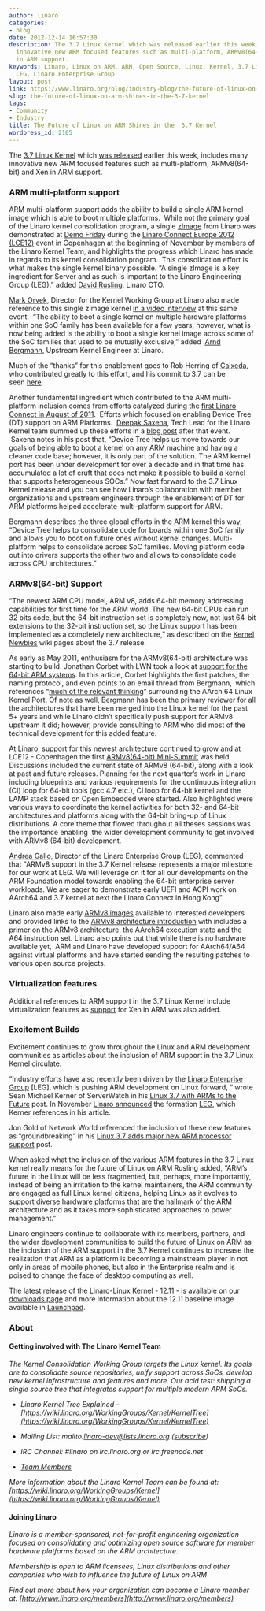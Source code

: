 ```yaml
---
author: linaro
categories:
- blog
date: 2012-12-14 16:57:30
description: The 3.7 Linux Kernel which was released earlier this week, includes many
  innovative new ARM focused features such as multi-platform, ARMv8(64-bit) and Xen
  in ARM support.
keywords: Linaro, Linux on ARM, ARM, Open Source, Linux, Kernel, 3.7 Linux Kernel,
  LEG, Linaro Enterprise Group
layout: post
link: https://www.linaro.org/blog/industry-blog/the-future-of-linux-on-arm-shines-in-the-3-7-kernel/
slug: the-future-of-linux-on-arm-shines-in-the-3-7-kernel
tags:
- Community
- Industry
title: The Future of Linux on ARM Shines in the  3.7 Kernel
wordpress_id: 2105
---
```


The [3.7 Linux Kernel](http://kernelnewbies.org/Linux_3.7) which [was released](https://lkml.org/lkml/2012/12/10/688) earlier this week, includes many innovative new ARM focused features such as multi-platform, ARMv8(64-bit) and Xen in ARM support.


### ARM multi-platform support

ARM multi-platform support adds the ability to build a single ARM kernel image which is able to boot multiple platforms.  While not the primary goal of the Linaro kernel consolidation program, a single [zImage](http://git.kernel.org/?p=linux/kernel/git/torvalds/linux.git;a=commit;h=9cd11c0c47b8690b47e7573311ce5c483cb344ed) from Linaro was demonstrated at [Demo Friday](http://connect.linaro.org/events/lce-12-copenhagen-demo-friday/) during the [Linaro Connect Europe 2012 (LCE12)](http://connect.linaro.org/resources/) event in Copenhagen at the beginning of November by members of the Linaro Kernel Team, and highlights the progress which Linaro has made in regards to its kernel consolidation program.  This consolidation effort is what makes the single kernel binary possible. “A single zImage is a key ingredient for Server and as such is important to the Linaro Engineering Group (LEG).” added [David Rusling](http://www.linaro.org/linux-on-arm/meet-the-team/david-a-rusling/), Linaro CTO.

[Mark Orvek](http://www.linaro.org/linux-on-arm/meet-the-team/mark-orvek/), Director for the Kernel Working Group at Linaro also made reference to this single zImage kernel [in a video interview](http://youtu.be/5nphAyCFCaA) at this same event.  “The ability to boot a single kernel on multiple hardware platforms within one SoC family has been available for a few years; however, what is now being added is the ability to boot a single kernel image across some of the SoC families that used to be mutually exclusive,” added  [Arnd Bergmann](http://www.linaro.org/linux-on-arm/meet-the-team/arnd-bergmann/), Upstream Kernel Engineer at Linaro.

Much of the “thanks” for this enablement goes to Rob Herring of [Calxeda](http://www.calxeda.com/), who contributed greatly to this effort, and his commit to 3.7 can be seen [here](http://git.kernel.org/?p=linux/kernel/git/torvalds/linux-2.6.git;a=commitdiff;h=387798b37c8dd0ae24c0ac12ba456dd76865bca3).

Another fundamental ingredient which contributed to the ARM multi-platform inclusion comes from efforts catalyzed during the [first Linaro Connect in August of 2011](http://connect.linaro.org/events/event/linux-on-arm/).  Efforts which focused on enabling Device Tree (DT) support on ARM Platforms.  [Deepak Saxena](http://www.linaro.org/linux-on-arm/meet-the-team/deepak-saxena/), Tech Lead for the Linaro Kernel team summed up these efforts in a [blog post](http://www.linaro.org/linaro-blog/2011/08/15/enabling-device-tree-support-on-arm-platforms/) after that event.  Saxena notes in his post that, “Device Tree helps us move towards our goals of being able to boot a kernel on any ARM machine and having a cleaner code base; however, it is only part of the solution. The ARM kernel port has been under development for over a decade and in that time has accumulated a lot of cruft that does not make it possible to build a kernel that supports heterogeneous SOCs.” Now fast forward to the 3.7 Linux Kernel release and you can see how Linaro’s collaboration with member organizations and upstream engineers through the enablement of DT for ARM platforms helped accelerate multi-platform support for ARM.

Bergmann describes the three global efforts in the ARM kernel this way, “Device Tree helps to consolidate code for boards within one SoC family and allows you to boot on future ones without kernel changes. Multi-platform helps to consolidate across SoC families. Moving platform code out into drivers supports the other two and allows to consolidate code across CPU architectures.”


### ARMv8(64-bit) Support


“The newest ARM CPU model, ARM v8, adds 64-bit memory addressing capabilities for first time for the ARM world. The new 64-bit CPUs can run 32 bits code, but the 64-bit instruction set is completely new, not just 64-bit extensions to the 32-bit instruction set, so the Linux support has been implemented as a completely new architecture,” as described on the [Kernel Newbies](http://kernelnewbies.org/Linux_3.7) wiki pages about the 3.7 release.

As early as May 2011, enthusiasm for the ARMv8(64-bit) architecture was starting to build. Jonathan Corbet with LWN took a look at [support for the 64-bit ARM systems](https://lwn.net/Articles/506148/). In this article, Corbet highlights the first patches, the naming protocol, and even points to an email thread from Bergmann,  which references “[much of the relevant thinking](https://lwn.net/Articles/506165/)” surrounding the AArch 64 Linux Kernel Port. Of note as well, Bergmann has been the primary reviewer for all the architectures that have been merged into the Linux kernel for the past 5+ years and while Linaro didn’t specifically push support for ARMv8 upstream it did; however, provide consulting to ARM who did most of the technical development for this added feature.

At Linaro, support for this newest architecture continued to grow and at LCE12 - Copenhagen the first [ARMv8(64-bit) Mini-Summit](http://www.linaro.org/linaro-blog/2012/11/26/armv8-64-bit-mini-summit-at-lce12-copenhagen/) was held. Discussions included the current state of ARMv8 (64-bit), along with a look at past and future releases. Planning for the next quarter’s work in Linaro including blueprints and various requirements for the continuous integration (CI) loop for 64-bit tools (gcc 4.7 etc.), CI loop for 64-bit kernel and the LAMP stack based on Open Embedded were started. Also highlighted were various ways to coordinate the kernel activities for both 32- and 64-bit architectures and platforms along with the 64-bit bring-up of Linux distributions. A core theme that flowed throughout all theses sessions was the importance enabling  the wider development community to get involved with ARMv8 (64-bit) development.

[Andrea Gallo](http://www.linaro.org/linux-on-arm/meet-the-team/andrea-gallo/), Director of the Linaro Enterprise Group (LEG), commented that "ARMv8 support in the 3.7 Kernel release represents a major milestone for our work at LEG. We will leverage on it for all our developments on the ARM Foundation model towards enabling the 64-bit enterprise server workloads. We are eager to demonstrate early UEFI and ACPI work on AArch64 and 3.7 kernel at next the Linaro Connect in Hong Kong"

Linaro also made early [ARMv8 images](http://www.linaro.org/engineering/armv8) available to interested developers and provided links to the [ARMv8 architecture introduction](http://www.arm.com/products/processors/instruction-set-architectures/armv8-architecture.php) with includes a primer on the ARMv8 architecture, the AArch64 execution state and the A64 instruction set. Linaro also points out that while there is no hardware available yet,  ARM and Linaro have developed support for AArch64/A64 against virtual platforms and have started sending the resulting patches to various open source projects.


### Virtualization features


Additional references to ARM support in the 3.7 Linux Kernel include virtualization features as [support](http://git.kernel.org/?p=linux/kernel/git/torvalds/linux-2.6.git;a=commitdiff;h=eff8d6447d5fac2995ffa5c1f0ea2da5bd7074c9) for Xen in ARM was also added.


### Excitement Builds


Excitement continues to grow throughout the Linux and ARM development communities as articles about the inclusion of ARM support in the 3.7 Linux Kernel circulate.

“Industry efforts have also recently been driven by the [Linaro Enterprise Group](http://www.linaro.org/engineering/leg) [LEG], which is pushing ARM development on Linux forward, “ wrote Sean Michael Kerner of ServerWatch in his [Linux 3.7 with ARMs to the Future](http://www.serverwatch.com/server-news/linux-3.7-arms-for-the-future.html) post. In November [Linaro announced](http://www.linaro.org/news/industry-leaders-collaborate-to-accelerate-software-ecosystem-for-arm-servers-and-join-linaro/en/) the formation [LEG](http://www.linaro.org/engineering/leg), which Kerner references in his article.

Jon Gold of Network World referenced the inclusion of these new features as “groundbreaking” in his [Linux 3.7 adds major new ARM processor support](http://www.networkworld.com/news/2012/121112-linux-arm-264989.html?hpg1=bn) post.

When asked what the inclusion of the various ARM features in the 3.7 Linux kernel really means for the future of Linux on ARM Rusling added, “ARM’s future in the Linux will be less fragmented, but, perhaps, more importantly, instead of being an irritation to the kernel maintainers, the ARM community are engaged as full Linux kernel citizens, helping Linux as it evolves to support diverse hardware platforms that are the hallmark of the ARM architecture and as it takes more sophisticated approaches to power management.”

Linaro engineers continue to collaborate with its members, partners, and the wider development communities to build the future of Linux on ARM as the inclusion of the ARM support in the 3.7 Kernel continues to increase the realization that ARM as a platform is becoming a mainstream player in not only in areas of mobile phones, but also in the Enterprise realm and is poised to change the face of desktop computing as well.

The latest release of the Linaro-Linux Kernel - 12.11 - is available on our [downloads page](http://www.linaro.org/downloads/) and more information about the 12.11 baseline image available in [Launchpad](https://launchpad.net/linaro-linux-baseline/+milestone/12.11).


### **About**

#### **Getting involved with The Linaro Kernel Team**


_The Kernel Consolidation Working Group targets the Linux kernel. Its goals are to consolidate source repositories, unify support across SoCs, develop new kernel infrastructure and features and more. Our acid test: shipping a single source tree that integrates support for multiple modern ARM SoCs._




  * _Linaro Kernel Tree Explained - [https://wiki.linaro.org/WorkingGroups/Kernel/KernelTree](https://wiki.linaro.org/WorkingGroups/Kernel/KernelTree)_


  * _Mailing List: mailto:linaro-dev@lists.linaro.org ([subscribe](http://lists.linaro.org/mailman/listinfo/linaro-dev))_


  * _IRC Channel: #linaro on irc.linaro.org or irc.freenode.net_


  * _[Team Members](http://www.linaro.org/linux-on-arm/meet-the-team/kernel)_


_More information about the Linaro Kernel Team can be found at: [https://wiki.linaro.org/WorkingGroups/Kernel](https://wiki.linaro.org/WorkingGroups/Kernel)_


#### **Joining Linaro**


_Linaro is a member-sponsored, not-for-profit engineering organization focused on consolidating and optimizing open source software for member hardware platforms based on the ARM architecture._

_Membership is open to ARM licensees, Linux distributions and other companies who wish to influence the future of Linux on ARM_

_Find out more about how your organization can become a Linaro member at: [http://www.linaro.org/members](http://www.linaro.org/members)_